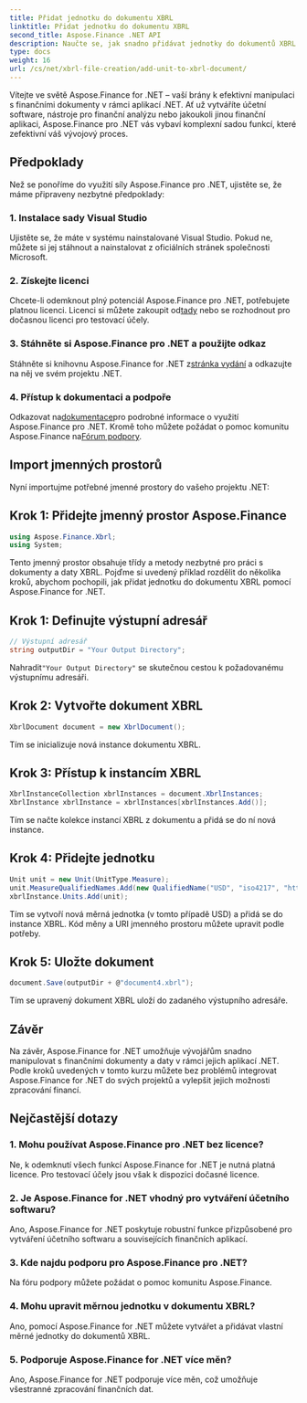 ```yaml
---
title: Přidat jednotku do dokumentu XBRL
linktitle: Přidat jednotku do dokumentu XBRL
second_title: Aspose.Finance .NET API
description: Naučte se, jak snadno přidávat jednotky do dokumentů XBRL s Aspose.Finance pro .NET. Vylepšete své možnosti zpracování finančních dat ještě dnes!
type: docs
weight: 16
url: /cs/net/xbrl-file-creation/add-unit-to-xbrl-document/
---
```

Vítejte ve světě Aspose.Finance for .NET – vaší brány k efektivní manipulaci s finančními dokumenty v rámci aplikací .NET. Ať už vytváříte účetní software, nástroje pro finanční analýzu nebo jakoukoli jinou finanční aplikaci, Aspose.Finance pro .NET vás vybaví komplexní sadou funkcí, které zefektivní váš vývojový proces.
## Předpoklady
Než se ponoříme do využití síly Aspose.Finance pro .NET, ujistěte se, že máme připraveny nezbytné předpoklady:
### 1. Instalace sady Visual Studio
Ujistěte se, že máte v systému nainstalované Visual Studio. Pokud ne, můžete si jej stáhnout a nainstalovat z oficiálních stránek společnosti Microsoft.
### 2. Získejte licenci
 Chcete-li odemknout plný potenciál Aspose.Finance pro .NET, potřebujete platnou licenci. Licenci si můžete zakoupit od[tady](https://purchase.aspose.com/buy) nebo se rozhodnout pro dočasnou licenci pro testovací účely.
### 3. Stáhněte si Aspose.Finance pro .NET a použijte odkaz
 Stáhněte si knihovnu Aspose.Finance for .NET z[stránka vydání](https://releases.aspose.com/finance/net/) a odkazujte na něj ve svém projektu .NET.
### 4. Přístup k dokumentaci a podpoře
 Odkazovat na[dokumentace](https://reference.aspose.com/finance/net/)pro podrobné informace o využití Aspose.Finance pro .NET. Kromě toho můžete požádat o pomoc komunitu Aspose.Finance na[Fórum podpory](https://forum.aspose.com/c/finance/43).
## Import jmenných prostorů
Nyní importujme potřebné jmenné prostory do vašeho projektu .NET:
## Krok 1: Přidejte jmenný prostor Aspose.Finance
```csharp
using Aspose.Finance.Xbrl;
using System;
```
Tento jmenný prostor obsahuje třídy a metody nezbytné pro práci s dokumenty a daty XBRL.
Pojďme si uvedený příklad rozdělit do několika kroků, abychom pochopili, jak přidat jednotku do dokumentu XBRL pomocí Aspose.Finance for .NET.
## Krok 1: Definujte výstupní adresář
```csharp
// Výstupní adresář
string outputDir = "Your Output Directory";
```
 Nahradit`"Your Output Directory"` se skutečnou cestou k požadovanému výstupnímu adresáři.
## Krok 2: Vytvořte dokument XBRL
```csharp
XbrlDocument document = new XbrlDocument();
```
Tím se inicializuje nová instance dokumentu XBRL.
## Krok 3: Přístup k instancím XBRL
```csharp
XbrlInstanceCollection xbrlInstances = document.XbrlInstances;
XbrlInstance xbrlInstance = xbrlInstances[xbrlInstances.Add()];
```
Tím se načte kolekce instancí XBRL z dokumentu a přidá se do ní nová instance.
## Krok 4: Přidejte jednotku
```csharp
Unit unit = new Unit(UnitType.Measure);
unit.MeasureQualifiedNames.Add(new QualifiedName("USD", "iso4217", "http://www.xbrl.org/2003/iso4217"));
xbrlInstance.Units.Add(unit);
```
Tím se vytvoří nová měrná jednotka (v tomto případě USD) a přidá se do instance XBRL. Kód měny a URI jmenného prostoru můžete upravit podle potřeby.
## Krok 5: Uložte dokument
```csharp
document.Save(outputDir + @"document4.xbrl");
```
Tím se upravený dokument XBRL uloží do zadaného výstupního adresáře.
## Závěr
Na závěr, Aspose.Finance for .NET umožňuje vývojářům snadno manipulovat s finančními dokumenty a daty v rámci jejich aplikací .NET. Podle kroků uvedených v tomto kurzu můžete bez problémů integrovat Aspose.Finance for .NET do svých projektů a vylepšit jejich možnosti zpracování financí.
## Nejčastější dotazy
### 1. Mohu používat Aspose.Finance pro .NET bez licence?
Ne, k odemknutí všech funkcí Aspose.Finance for .NET je nutná platná licence. Pro testovací účely jsou však k dispozici dočasné licence.
### 2. Je Aspose.Finance for .NET vhodný pro vytváření účetního softwaru?
Ano, Aspose.Finance for .NET poskytuje robustní funkce přizpůsobené pro vytváření účetního softwaru a souvisejících finančních aplikací.
### 3. Kde najdu podporu pro Aspose.Finance pro .NET?
Na fóru podpory můžete požádat o pomoc komunitu Aspose.Finance.
### 4. Mohu upravit měrnou jednotku v dokumentu XBRL?
Ano, pomocí Aspose.Finance for .NET můžete vytvářet a přidávat vlastní měrné jednotky do dokumentů XBRL.
### 5. Podporuje Aspose.Finance for .NET více měn?
Ano, Aspose.Finance for .NET podporuje více měn, což umožňuje všestranné zpracování finančních dat.